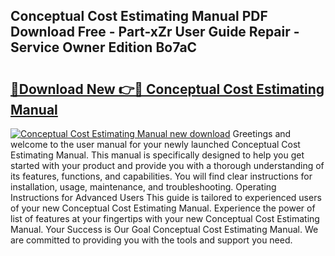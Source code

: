 ## Conceptual Cost Estimating Manual PDF Download Free - Part-xZr User Guide Repair - Service Owner Edition Bo7aC

# <h2><a href="http://bc57445.oget.top/?id=Conceptual+Cost+Estimating+Manual">🔗Download New 👉🔴 Conceptual Cost Estimating Manual</a></h2>

[![Conceptual Cost Estimating Manual new download](https://i.imgur.com/5g1atiW.png)](http://bc57445.oget.top/?id=Conceptual+Cost+Estimating+Manual)
Greetings and welcome to the user manual for your newly launched Conceptual Cost Estimating Manual. This manual is specifically designed to help you get started with your product and provide you with a thorough understanding of its features, functions, and capabilities. You will find clear instructions for installation, usage, maintenance, and troubleshooting. Operating Instructions for Advanced Users This guide is tailored to experienced users of your new Conceptual Cost Estimating Manual. Experience the power of list of features at your fingertips with your new Conceptual Cost Estimating Manual. Your Success is Our Goal Conceptual Cost Estimating Manual. We are committed to providing you with the tools and support you need.
